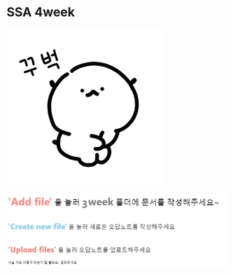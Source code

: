# **SSA 4week**

![](https://github.com/nomer26/nomer26.github.io/blob/master/assets/images/%EA%BE%B8%EB%B2%85.gif?raw=true)




![](https://github.com/nomer26/nomer26.github.io/blob/master/assets/images/week3md.png?raw=true)
